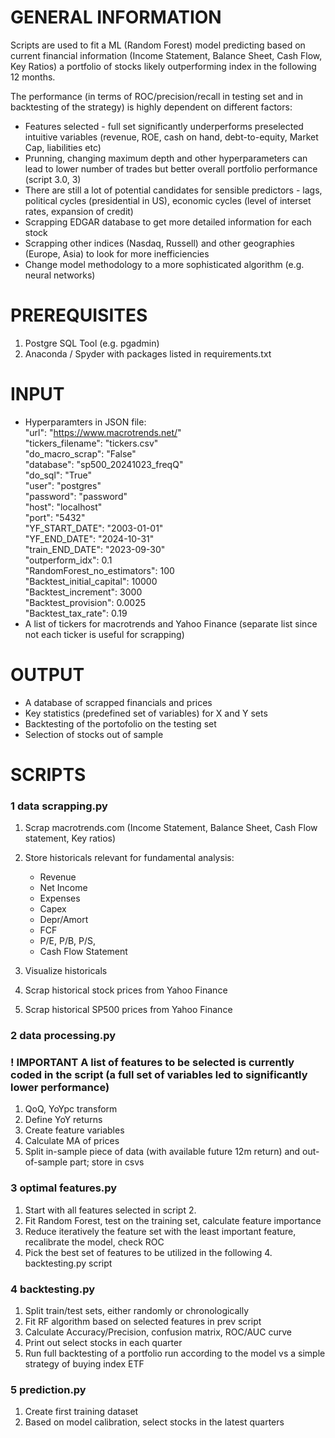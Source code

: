 # GENERAL INFORMATION
Scripts are used to fit a ML (Random Forest) model predicting based on current financial information (Income Statement, Balance Sheet, Cash Flow, Key Ratios) a portfolio of stocks likely outperforming index in the following 12 months.

The performance (in terms of ROC/precision/recall in testing set and in backtesting of the strategy) is highly dependent on different factors: </br>
- Features selected - full set significantly underperforms preselected intuitive variables (revenue, ROE, cash on hand, debt-to-equity, Market Cap, liabilities etc)</br>
- Prunning, changing maximum depth and other hyperparameters can lead to lower number of trades but better overall portfolio performance (script 3.0, 3)</br>
- There are still a lot of potential candidates for sensible predictors - lags, political cycles (presidential in US), economic cycles (level of interset rates, expansion of credit)</br>
- Scrapping EDGAR database to get more detailed information for each stock</br>
- Scrapping other indices (Nasdaq, Russell) and other geographies (Europe, Asia) to look for more inefficiencies</br>
- Change model methodology to a more sophisticated algorithm (e.g. neural networks)

# PREREQUISITES
1. Postgre SQL Tool (e.g. pgadmin)
2. Anaconda / Spyder with packages listed in requirements.txt

# INPUT
- Hyperparamters in JSON file:</br>
      "url": "https://www.macrotrends.net/" </br>
      "tickers_filename": "tickers.csv" </br>
      "do_macro_scrap": "False" </br>
      "database": "sp500_20241023_freqQ" </br>
      "do_sql": "True" </br>
      "user": "postgres" </br>
      "password": "password" </br>
      "host": "localhost" </br>
      "port": "5432" </br>
      "YF_START_DATE": "2003-01-01" </br>
      "YF_END_DATE": "2024-10-31" </br>
      "train_END_DATE": "2023-09-30" </br>
      "outperform_idx": 0.1 </br>
      "RandomForest_no_estimators": 100 </br>
      "Backtest_initial_capital": 10000 </br>
      "Backtest_increment": 3000 </br>
      "Backtest_provision": 0.0025 </br>
      "Backtest_tax_rate": 0.19
- A list of tickers for macrotrends and Yahoo Finance (separate list since not each ticker is useful for scrapping)

# OUTPUT
- A database of scrapped financials and prices
- Key statistics (predefined set of variables) for X and Y sets
- Backtesting of the portofolio on the testing set
- Selection of stocks out of sample

# SCRIPTS

### 1 data scrapping.py

1. Scrap macrotrends.com (Income Statement, Balance Sheet, Cash Flow statement, Key ratios)
2. Store historicals relevant for fundamental analysis: 
    - Revenue
    - Net Income
    - Expenses
    - Capex
    - Depr/Amort
    - FCF
    - P/E, P/B, P/S, 
    - Cash Flow Statement
      
3. Visualize historicals
4. Scrap historical stock prices from Yahoo Finance
5. Scrap historical SP500 prices from Yahoo Finance


### 2 data processing.py
### ! IMPORTANT A list of features to be selected is currently coded in the script (a full set of variables led to significantly lower performance)
1. QoQ, YoYpc transform
2. Define YoY returns
3. Create feature variables
4. Calculate MA of prices
5. Split in-sample piece of data (with available future 12m return) and out-of-sample part; store in csvs

 ### 3 optimal features.py

1. Start with all features selected in script 2.
2. Fit Random Forest, test on the training set, calculate feature importance
3. Reduce iteratively the feature set with the least important feature, recalibrate the model, check ROC
4. Pick the best set of features to be utilized in the following 4. backtesting.py script

### 4 backtesting.py

1. Split train/test sets, either randomly or chronologically
2. Fit RF algorithm based on selected features in prev script
3. Calculate Accuracy/Precision, confusion matrix, ROC/AUC curve
4. Print out select stocks in each quarter
5. Run full backtesting of a portfolio run according to the model vs a simple strategy of buying index ETF

### 5 prediction.py

1. Create first training dataset
2. Based on model calibration, select stocks in the latest quarters
